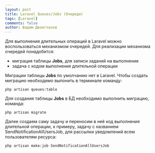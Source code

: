 ```yaml
---
layout: post
title: Laravel Queues/Jobs (Очереди)
tags: [Laravel]
comments: false
author: Вадим Двоеглазов
---
```


Для выполнения длительных операций в Laravel можно воспользоваться механизмом очередей. Для реализации механизма очередей понадобится:

- миграция таблицы **Jobs**, для записи заданий на выполнение
- задача с кодом выполнения длительной операции

Миграции таблицы **Jobs** по умолчанию нет в Laravel.
Чтобы создать миграцию необходимо выпонить в терминале команду:

`php artisan queues:table`

Для создания таблицы **Jobs** в БД необходимо выполнить миграцию, команда:

`php artisan migrate`

Далее создаем саму задачу и переносим в неё код выполнения длительной операции, к примеру, задачу с названием SendNotificationAllUsersJob, для рассылки уведомлений всем пользователям ресурса:

`php artisan make:job SendNotificationAllUsersJob`
